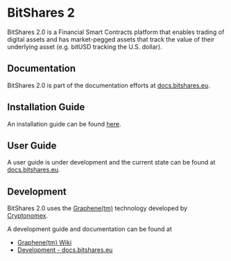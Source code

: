 BitShares 2
===========

BitShares 2.0 is a Financial Smart Contracts platform that enables trading of
digital assets and has market-pegged assets that track the value of their
underlying asset (e.g. bitUSD tracking the U.S. dollar).

Documentation
-------------

BitShares 2.0 is part of the documentation efforts at
[docs.bitshares.eu](http://docs.bitshares.eu).

Installation Guide
------------------

An installation guide can be found
[here](http://docs.bitshares.eu/bitshares/installation).

User Guide
----------

A user guide is under development and the current state can be found at 
[docs.bitshares.eu](http://docs.bitshares.eu/bitshares/user).

Development
-----------

BitShares 2.0 uses the [Graphene(tm)](http://github.com/cryptonomex/graphene)
technology developed by [Cryptonomex](http://cryptonomex.com).

A development guide and documentation can be found at

* [Graphene(tm) Wiki](http://github.com/cryptonomex/graphene/wiki)
* [Development - docs.bitshares.eu](http://docs.bitshares.eu/#development)
